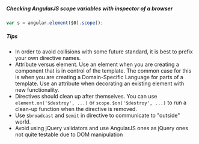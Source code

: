 ##### Checking AngularJS scope variables with inspector of a browser
``` js
var s = angular.element($0).scope();
```

##### Tips
- In order to avoid collisions with some future standard, it is best to prefix your own directive names.
- Attribute versus element. Use an element when you are creating a component that is in control of the template. The common case for this is when you are creating a Domain-Specific Language for parts of a template. Use an attribute when decorating an existing element with new functionality.
- Directives should clean up after themselves. You can use `element.on('$destroy', ...)` or `scope.$on('$destroy', ...)` to run a clean-up function when the directive is removed.
- Use `$broadcast` and `$emit` in directive to communicate to "outside" world.
- Avoid using jQuery validators and use AngularJS ones as jQuery ones not quite testable due to DOM manipulation
